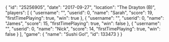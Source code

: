 {
  "id": "25256905",
  "date": "2017-09-27",
  "location": "The Drayton (B)",
  "players": [
    {
      "username": "",
      "userid": 0,
      "name": "Sarah",
      "score": 19,
      "firstTimePlaying": true,
      "win": true
    },
    {
      "username": "",
      "userid": 0,
      "name": "James",
      "score": 15,
      "firstTimePlaying": true,
      "win": false
    },
    {
      "username": "",
      "userid": 0,
      "name": "Nick",
      "score": 14,
      "firstTimePlaying": true,
      "win": false
    }
  ],
  "game": {
    "name": "Sushi Go!",
    "id": 133473
  }
}
